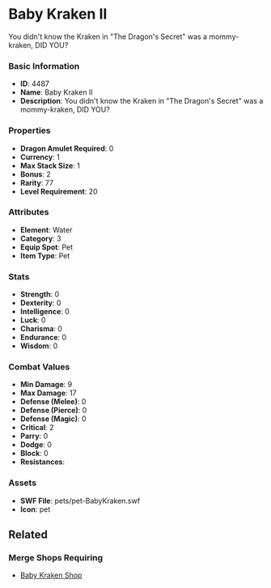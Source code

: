 # Baby Kraken II

You didn't know the Kraken in "The Dragon's Secret" was a mommy-kraken, DID YOU?

### Basic Information

- **ID**: 4487
- **Name**: Baby Kraken II
- **Description**: You didn&#039;t know the Kraken in &quot;The Dragon&#039;s Secret&quot; was a mommy-kraken, DID YOU?

### Properties

- **Dragon Amulet Required**: 0
- **Currency**: 1
- **Max Stack Size**: 1
- **Bonus**: 2
- **Rarity**: 77
- **Level Requirement**: 20

### Attributes

- **Element**: Water
- **Category**: 3
- **Equip Spot**: Pet
- **Item Type**: Pet

### Stats

- **Strength**: 0
- **Dexterity**: 0
- **Intelligence**: 0
- **Luck**: 0
- **Charisma**: 0
- **Endurance**: 0
- **Wisdom**: 0

### Combat Values

- **Min Damage**: 9
- **Max Damage**: 17
- **Defense (Melee)**: 0
- **Defense (Pierce)**: 0
- **Defense (Magic)**: 0
- **Critical**: 2
- **Parry**: 0
- **Dodge**: 0
- **Block**: 0
- **Resistances**: 

### Assets

- **SWF File**: pets/pet-BabyKraken.swf
- **Icon**: pet

## Related

### Merge Shops Requiring

- [Baby Kraken Shop](../merge-shops/75-baby-kraken-shop.md)

